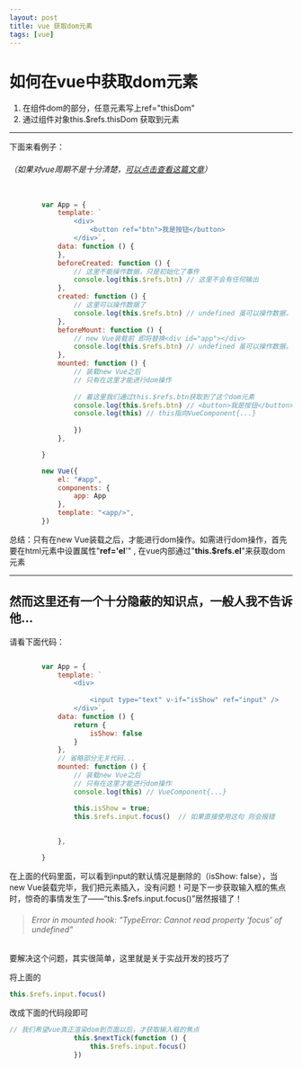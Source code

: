 ```yaml
---
layout: post
title: vue 获取dom元素
tags: [vue]
---
```


# 如何在vue中获取dom元素

1. 在组件dom的部分，任意元素写上ref="thisDom"
2. 通过组件对象this.$refs.thisDom 获取到元素
 


---
下面来看例子：
###### （如果对vue周期不是十分清楚，[可以点击查看这篇文章](https://note.youdao.com/)）
```javascript

        var App = {
            template: `
                <div>
                    <button ref="btn">我是按钮</button>
                </div>`,
            data: function () {
            },
            beforeCreated: function () {
                // 这里不能操作数据，只是初始化了事件
                console.log(this.$refs.btn) // 这里不会有任何输出
            },
            created: function () {
                // 这里可以操作数据了
                console.log(this.$refs.btn) // undefined 虽可以操作数据，但无法操作未进入dom结构的数据
            },
            beforeMount: function () {
                // new Vue装载前 即将替换<div id="app"></div>
                console.log(this.$refs.btn) // undefined 虽可以操作数据，但无法操作未替换dom结构的数据
            },
            mounted: function () {
                // 装载new Vue之后
                // 只有在这里才能进行dom操作
                
                // 着这里我们通过this.$refs.btn获取到了这个dom元素
                console.log(this.$refs.btn) // <button>我是按钮</button>
                console.log(this) // this指向VueComponent{...}
               
                })
            },

        }

```
```javascript
        new Vue({
            el: "#app",
            components: {
                app: App
            },
            template: "<app/>",
        })


```

总结：只有在new Vue装载之后，才能进行dom操作。如需进行dom操作，首先要在html元素中设置属性"**ref='el**'" , 在vue内部通过"**this.$refs.el**"来获取dom元素

---

## 然而这里还有一个十分隐蔽的知识点，一般人我不告诉他...

请看下面代码：

```javascript

        var App = {
            template: `
                <div>
                
                    <input type="text" v-if="isShow" ref="input" />
                </div>`,
            data: function () {
                return {
                    isShow: false
                }
            },
            // 省略部分无关代码...
            mounted: function () {
                // 装载new Vue之后
                // 只有在这里才能进行dom操作
                console.log(this) // VueComponent{...}

                this.isShow = true;
                this.$refs.input.focus()  // 如果直接使用这句 则会报错
                
                
            },

        }

```

在上面的代码里面，可以看到input的默认情况是删除的（isShow: false），当new Vue装载完毕，我们把元素插入，没有问题！可是下一步获取输入框的焦点时，惊奇的事情发生了——“this.$refs.input.focus()”居然报错了！
> ###### Error in mounted hook: "TypeError: Cannot read property 'focus' of undefined"

要解决这个问题，其实很简单，这里就是关于实战开发的技巧了

将上面的
```javascript
this.$refs.input.focus()  
```
改成下面的代码段即可
```javascript
// 我们希望vue真正渲染dom到页面以后，才获取输入框的焦点
                this.$nextTick(function () {
                    this.$refs.input.focus()
                })
```